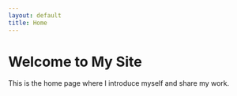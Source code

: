 ```yaml
---
layout: default
title: Home
---
```


# Welcome to My Site

This is the home page where I introduce myself and share my work.
